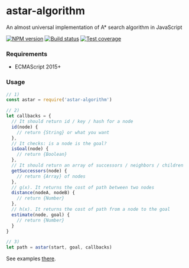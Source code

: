 
# astar-algorithm

An almost universal implementation of A* search algorithm in JavaScript

[![NPM version][npm-image]][npm-url]
[![Build status][travis-image]][travis-url]
[![Test coverage][coveralls-image]][coveralls-url]

### Requirements
+ ECMAScript 2015+

### Usage
```js
// 1)
const astar = require('astar-algorithm')

// 2)
let callbacks = {
  // It should return id / key / hash for a node
  id(node) {
    // return {String} or what you want
  },
  // It checks: is a node is the goal?
  isGoal(node) {
    // return {Boolean}
  },
  // It should return an array of successors / neighbors / children
  getSuccessors(node) {
    // return {Array} of nodes
  },
  // g(x). It returns the cost of path between two nodes
  distance(nodeA, nodeB) {
    // return {Number}
  },
  // h(x). It returns the cost of path from a node to the goal
  estimate(node, goal) {
    // return {Number}
  }
}

// 3)
let path = astar(start, goal, callbacks)
```

See examples [there](test/index.js).

[npm-image]: https://img.shields.io/npm/v/koa-architect.svg?style=flat
[npm-url]: https://npmjs.org/package/koa-architect
[travis-image]: https://img.shields.io/travis/nervgh/astar-algorithm.svg?style=flat
[travis-url]: https://travis-ci.org/nervgh/astar-algorithm
[coveralls-image]: https://img.shields.io/coveralls/nervgh/astar-algorithm.svg?style=flat
[coveralls-url]: https://coveralls.io/r/nervgh/astar-algorithm?branch=master

